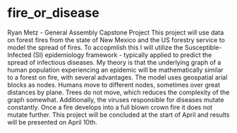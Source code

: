 # fire_or_disease
Ryan Metz - General Assembly Capstone Project
This project will use data on forest fires from the state of New Mexico and the US forestry service to model the spread of fires. To accopmlish this I will utilize the Susceptible-Infected (SI) epidemiology framework - typically applied to predict the spread of infectious diseases.
My theory is that the underlying graph of a human population experiencing an epidemic will be mathematically similar to a forest on fire, with several advantages.
The model uses geospatial arial blocks as nodes. Humans move to different nodes, sometimes over great distances by plane. Trees do not move, which reduces the complexity of the graph somewhat. Additionally, the viruses responsible for diseases mutate constantly. Once a fire develops into a full blown crown fire it does not mutate further.
This project will be concluded at the start of April and results will be presented on April 10th.
